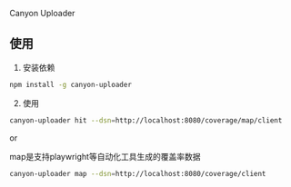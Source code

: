 Canyon Uploader

## 使用

1. 安装依赖

```bash
npm install -g canyon-uploader
```

2. 使用

```bash
canyon-uploader hit --dsn=http://localhost:8080/coverage/map/client
```

or

map是支持playwright等自动化工具生成的覆盖率数据

```bash
canyon-uploader map --dsn=http://localhost:8080/coverage/client
```
